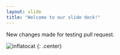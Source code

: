 ```yaml
---
layout: slide
title: "Welcome to our slide deck!"
---
```


New changes made for testing pull request.

![inflatocat](https://octodex.github.com/images/inflatocat.png)
{: .center}
